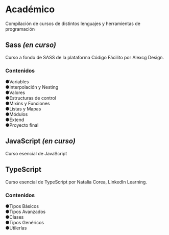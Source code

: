 # Académico
Compilación de cursos de distintos lenguajes y herramientas de programación

<h2>Sass <i>(en curso)</i></h2>
Curso a fondo de SASS de la plataforma Código Fácilito por Alexcg Design.
<h3>Contenidos</h3>
●Variables<br>
●Interpolación y Nesting<br>
●Valores<br>
●Estructuras de control<br>
●Mixins y Funciones<br>
●Listas y Mapas<br>
●Módulos<br>
●Extend<br>
●Proyecto final<br>
<h2>JavaScript <i>(en curso)</i></h2>
Curso esencial de JavaScript
<h2>TypeScript</h2>
Curso esencial de TypeScript por Natalia Corea, LinkedIn Learning.
<h3>Contenidos</h3>
●Tipos Básicos<br>
●Tipos Avanzados<br>
●Clases<br>
●Tipos Genéricos<br>
●Utilerías<br>
